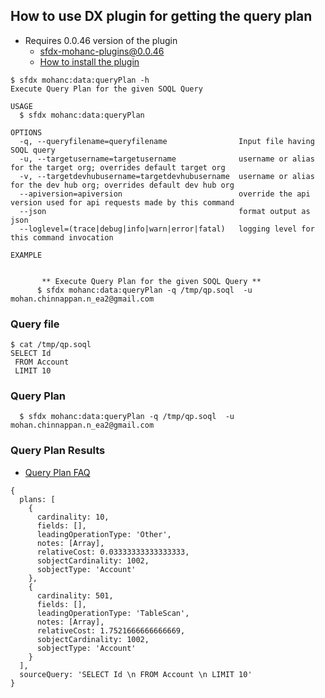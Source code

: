 ## How to use DX plugin for getting the query plan

- Requires 0.0.46 version of the plugin
    - sfdx-mohanc-plugins@0.0.46
    - [How to install the plugin](https://mohan-chinnappan-n.github.io/dx/plugins.html#/1)



```
$ sfdx mohanc:data:queryPlan -h
Execute Query Plan for the given SOQL Query

USAGE
  $ sfdx mohanc:data:queryPlan

OPTIONS
  -q, --queryfilename=queryfilename                Input file having SOQL query
  -u, --targetusername=targetusername              username or alias for the target org; overrides default target org
  -v, --targetdevhubusername=targetdevhubusername  username or alias for the dev hub org; overrides default dev hub org
  --apiversion=apiversion                          override the api version used for api requests made by this command
  --json                                           format output as json
  --loglevel=(trace|debug|info|warn|error|fatal)   logging level for this command invocation

EXAMPLE


       ** Execute Query Plan for the given SOQL Query **
      $ sfdx mohanc:data:queryPlan -q /tmp/qp.soql  -u mohan.chinnappan.n_ea2@gmail.com
```

### Query file

``` 
$ cat /tmp/qp.soql 
SELECT Id 
 FROM Account 
 LIMIT 10

```

### Query Plan
```
  $ sfdx mohanc:data:queryPlan -q /tmp/qp.soql  -u mohan.chinnappan.n_ea2@gmail.com

```

### Query Plan Results
- [Query Plan FAQ](https://help.salesforce.com/articleView?id=000334796&type=1&mode=1)
```
{
  plans: [
    {
      cardinality: 10,
      fields: [],
      leadingOperationType: 'Other',
      notes: [Array],
      relativeCost: 0.03333333333333333,
      sobjectCardinality: 1002,
      sobjectType: 'Account'
    },
    {
      cardinality: 501,
      fields: [],
      leadingOperationType: 'TableScan',
      notes: [Array],
      relativeCost: 1.7521666666666669,
      sobjectCardinality: 1002,
      sobjectType: 'Account'
    }
  ],
  sourceQuery: 'SELECT Id \n FROM Account \n LIMIT 10'
}


```
